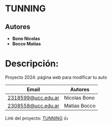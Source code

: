 # TUNNING
## Autores
* **Bono Nicolas**
* **Bocco Matias**

# Descripción:

Proyecto 2024: página web para modificar tu auto

| Email | Autores |
| ------- |---------|
| 2318599@ucc.edu.ar | Nicolas Bono |
| 2308558@ucc.edu.ar | Matias Bocco |

Link del proyecto: [TUNNING]( https://ucc-labcompu2.github.io/proyecto2024-bono-bocco/index.html) :+1:
